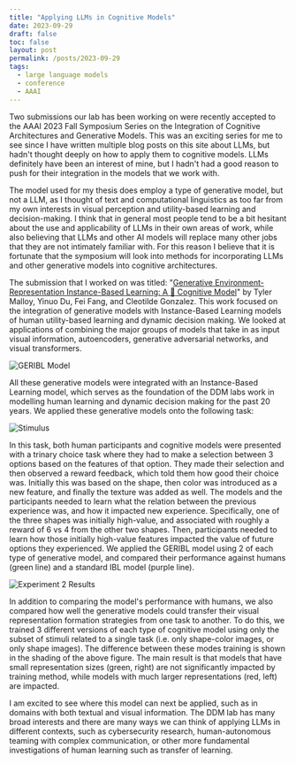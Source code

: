 ```yaml
---
title: "Applying LLMs in Cognitive Models"
date: 2023-09-29
draft: false
toc: false
layout: post
permalink: /posts/2023-09-29
tags:
  - large language models
  - conference  
  - AAAI
---
```


Two submissions our lab has been working on were recently accepted to the AAAI 2023 Fall Symposium Series on the Integration of Cognitive Architectures and Generative Models. This was an exciting series for me to see since I have written multiple blog posts on this site about LLMs, but hadn't thought deeply on how to apply them to cognitive models. LLMs definitely have been an interest of mine, but I hadn't had a good reason to push for their integration in the models that we work with. 

The model used for my thesis does employ a type of generative model, but not a LLM, as I thought of text and computational linguistics as too far from my own interests in visual perception and utility-based learning and decision-making. I think that in general most people tend to be a bit hesitant about the use and applicability of LLMs in their own areas of work, while also believing that LLMs and other AI models will replace many other jobs that they are not intimately familiar with. For this reason I believe that it is fortunate that the symposium will look into methods for incorporating LLMs and other generative models into cognitive architectures. 

The submission that I worked on was titled: "[Generative Environment-Representation  Instance-Based Learning: A :hamster: Cognitive Model](https://www.researchgate.net/publication/373258151_Generative_Environment-Representation_Instance-Based_Learning_A_Cognitive_Model)" by Tyler Malloy, Yinuo Du, Fei Fang, and Cleotilde Gonzalez. This work focused on the integration of generative models with Instance-Based Learning models of human utility-based learning and dynamic decision making. We looked at applications of combining the major groups of models that take in as input visual information, autoencoders, generative adversarial networks, and visual transformers. 

![GERIBL Model](https://raw.githubusercontent.com/DDM-Lab/contextualBoxGame/main/2023AAAI-GenerativeEnvironmentRepresentationIBL/figures/GERIBL.png?token=GHSAT0AAAAAACFGI6ICKBJCXVCAMOYLN5YYZHOCYFA)

All these generative models were integrated with an Instance-Based Learning model, which serves as the foundation of the DDM labs work in modelling human learning and dynamic decision making for the past 20 years. We applied these generative models onto the following task:

![Stimulus](https://raw.githubusercontent.com/DDM-Lab/contextualBoxGame/main/2023AAAI-GenerativeEnvironmentRepresentationIBL/figures/Stimulus.png?token=GHSAT0AAAAAACFGI6IDLPRT7U4F5RYR2PWKZHOCXXQ)

In this task, both human participants and cognitive models were presented with a trinary choice task where they had to make a selection between 3 options based on the features of that option. They made their selection and then observed a reward feedback, which told them how good their choice was. Initially this was based on the shape, then color was introduced as a new feature, and finally the texture was added as well. The models and the participants needed to learn what the relation between the previous experience was, and how it impacted new experience. Specifically, one of the three shapes was initially high-value, and associated with roughly a reward of 6 vs 4 from the other two shapes. Then, participants needed to learn how those initially high-value features impacted the value of future options they experienced. We applied the GERIBL model using 2 of each type of generative model, and compared their performance against humans (green line) and a standard IBL model (purple line).

![Experiment 2 Results](https://raw.githubusercontent.com/DDM-Lab/contextualBoxGame/main/2023AAAI-GenerativeEnvironmentRepresentationIBL/figures/Exp2.png?token=GHSAT0AAAAAACFGI6IDWIHQ6JSSQUNMMJ5QZHOCQBA)

In addition to comparing the model's performance with humans, we also compared how well the generative models could transfer their visual representation formation strategies from one task to another. To do this, we trained 3 different versions of each type of cognitive model using only the subset of stimuli related to a single task (i.e. only shape-color images, or only shape images). The difference between these modes training is shown in the shading of the above figure. The main result is that models that have small representation sizes (green, right) are not significantly impacted by training method, while models with much larger representations (red, left) are impacted. 

I am excited to see where this model can next be applied, such as in domains with both textual and visual information. The DDM lab has many broad interests and there are many ways we can think of applying LLMs in different contexts, such as cybersecurity research, human-autonomous teaming with complex communication, or other more fundamental investigations of human learning such as transfer of learning. 